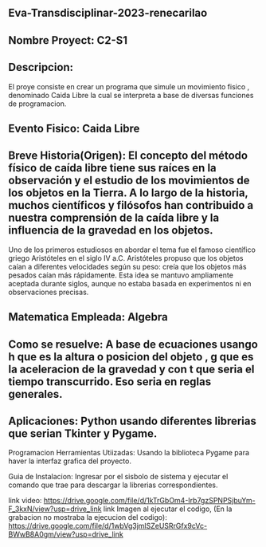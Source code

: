 ## Eva-Transdisciplinar-2023-renecarilao
## Nombre Proyect: C2-S1

## Descripcion: 
El proye consiste en crear un programa que simule un movimiento fisico , denominado Caida Libre la cual se interpreta a base de diversas funciones de programacion.

## Evento Fisico: Caida Libre

## Breve Historia(Origen): El concepto del método físico de caída libre tiene sus raíces en la observación y el estudio de los movimientos de los objetos en la Tierra. A lo largo de la historia, muchos científicos y filósofos han contribuido a nuestra comprensión de la caída libre y la influencia de la gravedad en los objetos.

Uno de los primeros estudiosos en abordar el tema fue el famoso científico griego Aristóteles en el siglo IV a.C. Aristóteles propuso que los objetos caían a diferentes velocidades según su peso: creía que los objetos más pesados caían más rápidamente. Esta idea se mantuvo ampliamente aceptada durante siglos, aunque no estaba basada en experimentos ni en observaciones precisas.

## Matematica Empleada: Algebra

## Como se resuelve: A base de ecuaciones  usango h que es la altura o posicion del objeto , g que es la aceleracion  de la gravedad  y con t que seria el tiempo transcurrido. Eso seria en reglas generales.

## Aplicaciones:  Python usando diferentes librerias que serian Tkinter y Pygame.

Programacion
Herramientas Utiizadas: Usando la biblioteca Pygame para haver la interfaz grafica del proyecto.

Guia de Instalacion: Ingresar por el sisbolo de sistema y ejecutar el comando que trae  para descargar la librerias correspondientes.

link video: https://drive.google.com/file/d/1kTrGbOm4-Irb7gzSPNPSjbuYm-F_3kxN/view?usp=drive_link
link Imagen al ejecutar el codigo, (En la grabacion no mostraba la ejecucion del codigo): https://drive.google.com/file/d/1wbVg3jmlSZeUSRrGfx9cVc-BWwB8A0gm/view?usp=drive_link

